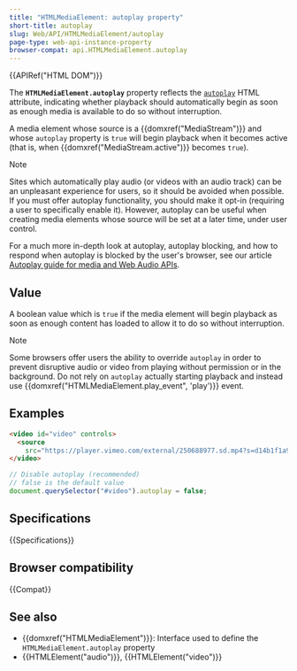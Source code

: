 ```yaml
---
title: "HTMLMediaElement: autoplay property"
short-title: autoplay
slug: Web/API/HTMLMediaElement/autoplay
page-type: web-api-instance-property
browser-compat: api.HTMLMediaElement.autoplay
---
```


{{APIRef("HTML DOM")}}

The **`HTMLMediaElement.autoplay`**
property reflects the [`autoplay`](/en-US/docs/Web/HTML/Element/video#autoplay) HTML attribute, indicating
whether playback should automatically begin as soon as enough media is available to do
so without interruption.

A media element whose source is a {{domxref("MediaStream")}} and whose
`autoplay` property is `true` will begin playback when it becomes
active (that is, when {{domxref("MediaStream.active")}} becomes `true`).

> [!NOTE]
> Sites which automatically play audio (or videos with an audio
> track) can be an unpleasant experience for users, so it should be avoided when
> possible. If you must offer autoplay functionality, you should make it opt-in
> (requiring a user to specifically enable it). However, autoplay can be useful when
> creating media elements whose source will be set at a later time, under user control.

For a much more in-depth look at autoplay, autoplay blocking, and how to respond when
autoplay is blocked by the user's browser, see our article [Autoplay guide for media and Web Audio APIs](/en-US/docs/Web/Media/Guides/Autoplay).

## Value

A boolean value which is `true` if the media element will
begin playback as soon as enough content has loaded to allow it to do so without
interruption.

> [!NOTE]
> Some browsers offer users the ability to override
> `autoplay` in order to prevent disruptive audio or video from playing
> without permission or in the background. Do not rely on `autoplay` actually
> starting playback and instead use {{domxref("HTMLMediaElement.play_event", 'play')}}
> event.

## Examples

```html
<video id="video" controls>
  <source
    src="https://player.vimeo.com/external/250688977.sd.mp4?s=d14b1f1a971dde13c79d6e436b88a6a928dfe26b&profile_id=165" />
</video>
```

```js
// Disable autoplay (recommended)
// false is the default value
document.querySelector("#video").autoplay = false;
```

## Specifications

{{Specifications}}

## Browser compatibility

{{Compat}}

## See also

- {{domxref("HTMLMediaElement")}}: Interface used to define the `HTMLMediaElement.autoplay` property
- {{HTMLElement("audio")}}, {{HTMLElement("video")}}
